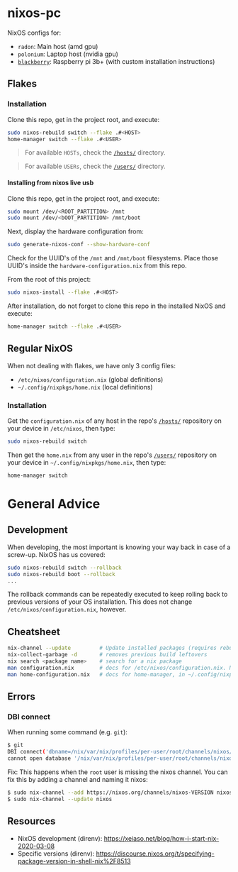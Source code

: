 # nixos-pc
NixOS configs for:

 - `radon`: Main host (amd gpu)
 - `polonium`: Laptop host (nvidia gpu)
 - [`blackberry`](hosts/blackberry): Raspberry pi 3b+ (with custom installation instructions)

## Flakes

### Installation

Clone this repo, get in the project root, and execute:
```bash
sudo nixos-rebuild switch --flake .#<HOST>
home-manager switch --flake .#<USER>
```

 > For available `HOSTs`, check the [`/hosts/`](/hosts/) directory.

 > For available `USERs`, check the [`/users/`](/users/) directory.

#### Installing from nixos live usb

Clone this repo, get in the project root, and execute:
```bash
sudo mount /dev/<ROOT_PARTITION> /mnt
sudo mount /dev/<bOOT_PARTITION> /mnt/boot
```

Next, display the hardware configuration from:
```bash
sudo generate-nixos-conf --show-hardware-conf
```
Check for the UUID's of the `/mnt` and `/mnt/boot` filesystems.
Place those UUID's inside the `hardware-configuration.nix` from this repo.

From the root of this project:
```bash
sudo nixos-install --flake .#<HOST>
```

After installation, do not forget to clone this repo in the installed NixOS and execute:
```bash
home-manager switch --flake .#<USER>
```

## Regular NixOS
When not dealing with flakes, we have only 3 config files:
 - `/etc/nixos/configuration.nix` (global definitions)
 - `~/.config/nixpkgs/home.nix` (local definitions)

### Installation
Get the `configuration.nix` of any host in the repo's [`/hosts/`](/hosts/) repository on your device in `/etc/nixos`, then type:
```bash
sudo nixos-rebuild switch
```

Then get the `home.nix` from any user in the repo's [`/users/`](/users/) repository on your device in `~/.config/nixpkgs/home.nix`, then type:
```bash
home-manager switch
```

# General Advice
## Development
When developing, the most important is knowing your way back in case of a screw-up.
NixOS has us covered:
```bash
sudo nixos-rebuild switch --rollback
sudo nixos-rebuild boot --rollback
...
```

The rollback commands can be repeatedly executed to keep rolling back to previous versions of your OS installation.
This does not change `/etc/nixos/configuration.nix`, however.

## Cheatsheet

```bash
nix-channel --update         # Update installed packages (requires rebuild switch for changes to take effect)
nix-collect-garbage -d       # removes previous build leftovers
nix search <package name>    # search for a nix package
man configuration.nix        # docs for /etc/nixos/configuration.nix. Note: the paths below each option are the same in the nixpkgs repo.
man home-configuration.nix   # docs for home-manager, in ~/.config/nixpkgs/home.nix
```

## Errors

### DBI connect

When running some command (e.g. `git`):
```bash
$ git
DBI connect('dbname=/nix/var/nix/profiles/per-user/root/channels/nixos/programs.sqlite','',...) failed: unable to open database file at /run/current-system/sw/bin/command-not-found line 13.
cannot open database '/nix/var/nix/profiles/per-user/root/channels/nixos/programs.sqlite' at /run/current-system/sw/bin/command-not-found line 13.
```

Fix:
This happens when the `root` user is missing the nixos channel. You can fix this by adding a channel and naming it nixos:
```bash
$ sudo nix-channel --add https://nixos.org/channels/nixos-VERSION nixos
$ sudo nix-channel --update nixos
```

## Resources

 - NixOS development (direnv): https://xeiaso.net/blog/how-i-start-nix-2020-03-08
 - Specific versions (direnv): https://discourse.nixos.org/t/specifying-package-version-in-shell-nix%2F8513
